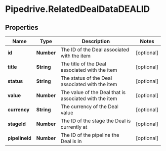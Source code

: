 # Pipedrive.RelatedDealDataDEALID

## Properties

Name | Type | Description | Notes
------------ | ------------- | ------------- | -------------
**id** | **Number** | The ID of the Deal associated with the item | [optional] 
**title** | **String** | The title of the Deal associated with the item | [optional] 
**status** | **String** | The status of the Deal associated with the item | [optional] 
**value** | **Number** | The value of the Deal that is associated with the item | [optional] 
**currency** | **String** | The currency of the Deal value | [optional] 
**stageId** | **Number** | The ID of the stage the Deal is currently at | [optional] 
**pipelineId** | **Number** | The ID of the pipeline the Deal is in | [optional] 


